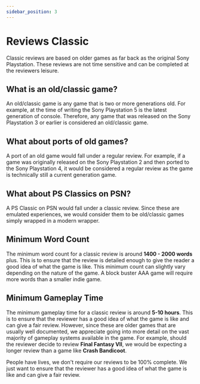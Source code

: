 ```yaml
---
sidebar_position: 3
---
```


# Reviews Classic

Classic reviews are based on older games as far back as the original Sony Playstation. These reviews are not time sensitive and can be completed at the reviewers leisure.

## What is an old/classic game?

An old/classic game is any game that is two or more generations old. For example, at the time of writing the Sony Playstation 5 is the latest generation of console. Therefore, any game that was released on the Sony Playstation 3 or earlier is considered an old/classic game.

## What about ports of old games?

A port of an old game would fall under a regular review. For example, if a game was originally released on the Sony Playstation 2 and then ported to the Sony Playstation 4, it would be considered a regular review as the game is technically still a current generation game.

## What about PS Classics on PSN?

A PS Classic on PSN would fall under a classic review. Since these are emulated experiences, we would consider them to be old/classic games simply wrapped in a modern wrapper.

## Minimum Word Count

The minimum word count for a classic review is around **1400 - 2000 words** plus. This is to ensure that the review is detailed enough to give the reader a good idea of what the game is like. This minimum count can slightly vary depending on the nature of the game. A block buster AAA game will require more words than a smaller indie game.

## Minimum Gameplay Time

The minimum gameplay time for a classic review is around **5-10 hours**. This is to ensure that the reviewer has a good idea of what the game is like and can give a fair review. However, since these are older games that are usually well documented, we appreciate going into more detail on the vast majority of gameplay systems available in the game. For example, should the reviewer decide to review **Final Fantasy VII**, we would be expecting a longer review than a game like **Crash Bandicoot**.

People have lives, we don't require our reviews to be 100% complete. We just want to ensure that the reviewer has a good idea of what the game is like and can give a fair review.
